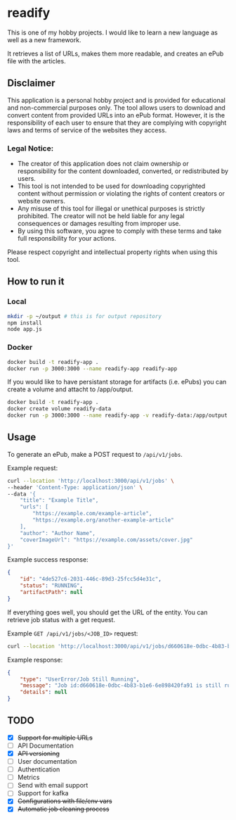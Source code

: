 # readify

This is one of my hobby projects. I would like to learn a new language as well as a new framework.

It retrieves a list of URLs, makes them more readable, and creates an ePub file with the articles.

## Disclaimer

This application is a personal hobby project and is provided for educational and non-commercial purposes only. The tool allows users to download and convert content from provided URLs into an ePub format. However, it is the responsibility of each user to ensure that they are complying with copyright laws and terms of service of the websites they access.

### Legal Notice:
- The creator of this application does not claim ownership or responsibility for the content downloaded, converted, or redistributed by users.
- This tool is not intended to be used for downloading copyrighted content without permission or violating the rights of content creators or website owners.
- Any misuse of this tool for illegal or unethical purposes is strictly prohibited. The creator will not be held liable for any legal consequences or damages resulting from improper use.
- By using this software, you agree to comply with these terms and take full responsibility for your actions.

Please respect copyright and intellectual property rights when using this tool.

## How to run it
### Local
```bash
mkdir -p ~/output # this is for output repository
npm install
node app.js
```

### Docker
```bash
docker build -t readify-app .
docker run -p 3000:3000 --name readify-app readify-app
```

If you would like to have persistant storage for artifacts (i.e. ePubs) you can create a volume and attacht to /app/output.
```bash
docker build -t readify-app .
docker create volume readify-data
docker run -p 3000:3000 --name readify-app -v readify-data:/app/output readify-app
```

## Usage
To generate an ePub, make a POST request to `/api/v1/jobs`. 

Example request:
```bash
curl --location 'http://localhost:3000/api/v1/jobs' \
--header 'Content-Type: application/json' \
--data '{
    "title": "Example Title",
    "urls": [
        "https://example.com/example-article",
        "https://example.org/another-example-article"
    ],
    "author": "Author Name",
    "coverImageUrl": "https://example.com/assets/cover.jpg"
}'
```

Example success response:
```json
{
    "id": "4de527c6-2031-446c-89d3-25fcc5d4e31c",
    "status": "RUNNING",
    "artifactPath": null
}
```

If everything goes well, you should get the URL of the entity. You can retrieve job status with a get request.

Example `GET /api/v1/jobs/<JOB_ID>` request:
```bash
curl --location 'http://localhost:3000/api/v1/jobs/d660618e-0dbc-4b83-b1e6-6e898420fa91'
```

Example response:
```json
{
    "type": "UserError/Job Still Running",
    "message": "Job id:d660618e-0dbc-4b83-b1e6-6e898420fa91 is still running",
    "details": null
}
```

## TODO
- [x] ~~Support for multiple URLs~~
- [ ] API Documentation
- [x] ~~API versioning~~
- [ ] User documentation 
- [ ] Authentication
- [ ] Metrics
- [ ] Send with email support
- [ ] Support for kafka
- [x] ~~Configurations with file/env vars~~
- [x] ~~Automatic job cleaning process~~